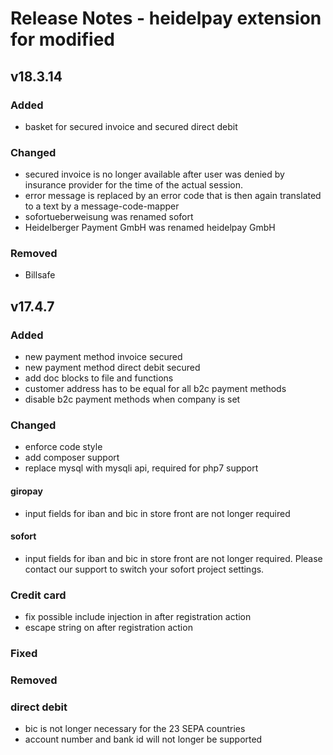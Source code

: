 # Release Notes - heidelpay extension for modified

## v18.3.14

### Added
- basket for secured invoice and secured direct debit

### Changed
- secured invoice is no longer available after user was denied by insurance provider 
for the time of the actual session.
- error message is replaced by an error code that is then again translated to a text by a message-code-mapper
- sofortueberweisung was renamed sofort
- Heidelberger Payment GmbH was renamed heidelpay GmbH

### Removed
- Billsafe

## v17.4.7

### Added
- new payment method invoice secured
- new payment method direct debit secured
- add doc blocks to file and functions
- customer address has to be equal for all b2c payment methods
- disable b2c payment methods when company is set


### Changed
- enforce code style
- add composer support
- replace mysql with mysqli api, required for php7 support 
#### giropay
- input fields for iban and bic in store front are not longer required
#### sofort
- input fields for iban and bic in store front are not longer required. Please contact our support to switch your sofort project settings.
### Credit card
- fix possible include injection in after registration action
- escape string on after registration action

### Fixed

### Removed
### direct debit
- bic is not longer necessary for the 23 SEPA countries
- account number and bank id will not longer be supported